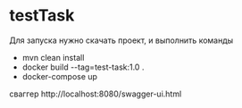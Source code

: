 # testTask
Для запуска нужно скачать проект, и выполнить команды
- mvn clean install
- docker build --tag=test-task:1.0 .
- docker-compose up

сваггер http://localhost:8080/swagger-ui.html
